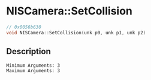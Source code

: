 # NISCamera::SetCollision
```c
// 0x0056b630
void NISCamera::SetCollision(unk p0, unk p1, unk p2)
```
## Description
```
Minimum Arguments: 3
Maximum Arguments: 3
```
